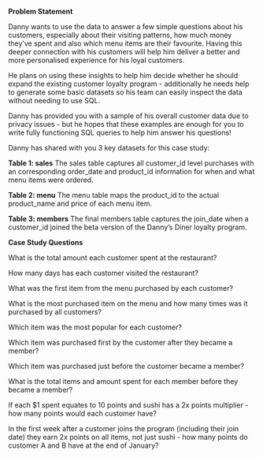 **Problem Statement**

Danny wants to use the data to answer a few simple questions about his customers, especially about their visiting patterns, how much money they’ve spent and also which menu items are their favourite. Having this deeper connection with his customers will help him deliver a better and more personalised experience for his loyal customers.

He plans on using these insights to help him decide whether he should expand the existing customer loyalty program - additionally he needs help to generate some basic datasets so his team can easily inspect the data without needing to use SQL.

Danny has provided you with a sample of his overall customer data due to privacy issues - but he hopes that these examples are enough for you to write fully functioning SQL queries to help him answer his questions!

Danny has shared with you 3 key datasets for this case study:

**Table 1: sales**
The sales table captures all customer_id level purchases with an corresponding order_date and product_id information for when and what menu items were ordered.

**Table 2: menu**
The menu table maps the product_id to the actual product_name and price of each menu item.

**Table 3: members**
The final members table captures the join_date when a customer_id joined the beta version of the Danny’s Diner loyalty program.

**Case Study Questions**

What is the total amount each customer spent at the restaurant?

How many days has each customer visited the restaurant?

What was the first item from the menu purchased by each customer?

What is the most purchased item on the menu and how many times was it purchased by all customers?

Which item was the most popular for each customer?

Which item was purchased first by the customer after they became a member?

Which item was purchased just before the customer became a member?

What is the total items and amount spent for each member before they became a member?

If each $1 spent equates to 10 points and sushi has a 2x points multiplier - how many points would each customer have?

In the first week after a customer joins the program (including their join date) they earn 2x points on all items, not just sushi - how many points do customer A and B have at the end of January?
